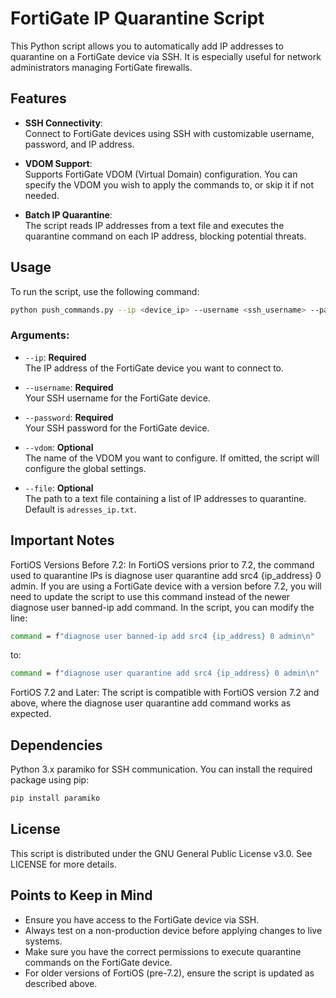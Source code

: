 # FortiGate IP Quarantine Script

This Python script allows you to automatically add IP addresses to quarantine on a FortiGate device via SSH. It is especially useful for network administrators managing FortiGate firewalls.

## Features

- **SSH Connectivity**:  
  Connect to FortiGate devices using SSH with customizable username, password, and IP address.
  
- **VDOM Support**:  
  Supports FortiGate VDOM (Virtual Domain) configuration. You can specify the VDOM you wish to apply the commands to, or skip it if not needed.

- **Batch IP Quarantine**:  
  The script reads IP addresses from a text file and executes the quarantine command on each IP address, blocking potential threats.

## Usage

To run the script, use the following command:
```bash
python push_commands.py --ip <device_ip> --username <ssh_username> --password <ssh_password> --vdom <vdom_name> --file <ip_file.txt>
```
### Arguments:

- `--ip`: **Required**  
  The IP address of the FortiGate device you want to connect to.

- `--username`: **Required**  
  Your SSH username for the FortiGate device.

- `--password`: **Required**  
  Your SSH password for the FortiGate device.

- `--vdom`: **Optional**  
  The name of the VDOM you want to configure. If omitted, the script will configure the global settings.

- `--file`: **Optional**  
  The path to a text file containing a list of IP addresses to quarantine. Default is `adresses_ip.txt`.

  
## Important Notes

FortiOS Versions Before 7.2:
In FortiOS versions prior to 7.2, the command used to quarantine IPs is diagnose user quarantine add src4 {ip_address} 0 admin. If you are using a FortiGate device with a version before 7.2, you will need to update the script to use this command instead of the newer diagnose user banned-ip add command.
In the script, you can modify the line:
```bash
command = f"diagnose user banned-ip add src4 {ip_address} 0 admin\n"
```
to:
```bash
command = f"diagnose user quarantine add src4 {ip_address} 0 admin\n"
```
FortiOS 7.2 and Later:
The script is compatible with FortiOS version 7.2 and above, where the diagnose user quarantine add command works as expected.

## Dependencies

Python 3.x
paramiko for SSH communication.
You can install the required package using pip:
```bash
pip install paramiko
```
## License

This script is distributed under the GNU General Public License v3.0.
See LICENSE for more details.

## Points to Keep in Mind
- Ensure you have access to the FortiGate device via SSH.
- Always test on a non-production device before applying changes to live systems.
- Make sure you have the correct permissions to execute quarantine commands on the FortiGate device.
- For older versions of FortiOS (pre-7.2), ensure the script is updated as described above.
